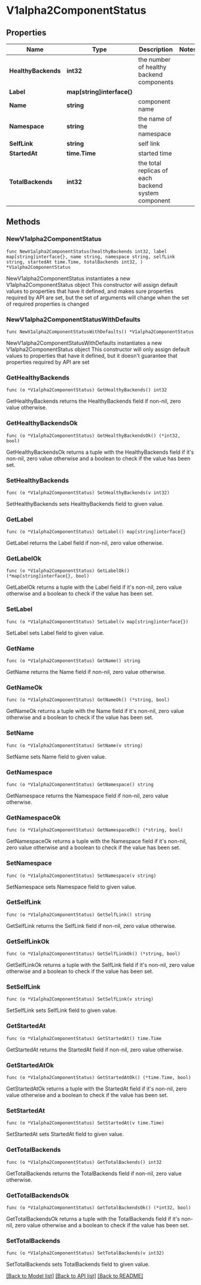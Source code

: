 # V1alpha2ComponentStatus

## Properties

Name | Type | Description | Notes
------------ | ------------- | ------------- | -------------
**HealthyBackends** | **int32** | the number of healthy backend components | 
**Label** | **map[string]interface{}** |  | 
**Name** | **string** | component name | 
**Namespace** | **string** | the name of the namespace | 
**SelfLink** | **string** | self link | 
**StartedAt** | **time.Time** | started time | 
**TotalBackends** | **int32** | the total replicas of each backend system component | 

## Methods

### NewV1alpha2ComponentStatus

`func NewV1alpha2ComponentStatus(healthyBackends int32, label map[string]interface{}, name string, namespace string, selfLink string, startedAt time.Time, totalBackends int32, ) *V1alpha2ComponentStatus`

NewV1alpha2ComponentStatus instantiates a new V1alpha2ComponentStatus object
This constructor will assign default values to properties that have it defined,
and makes sure properties required by API are set, but the set of arguments
will change when the set of required properties is changed

### NewV1alpha2ComponentStatusWithDefaults

`func NewV1alpha2ComponentStatusWithDefaults() *V1alpha2ComponentStatus`

NewV1alpha2ComponentStatusWithDefaults instantiates a new V1alpha2ComponentStatus object
This constructor will only assign default values to properties that have it defined,
but it doesn't guarantee that properties required by API are set

### GetHealthyBackends

`func (o *V1alpha2ComponentStatus) GetHealthyBackends() int32`

GetHealthyBackends returns the HealthyBackends field if non-nil, zero value otherwise.

### GetHealthyBackendsOk

`func (o *V1alpha2ComponentStatus) GetHealthyBackendsOk() (*int32, bool)`

GetHealthyBackendsOk returns a tuple with the HealthyBackends field if it's non-nil, zero value otherwise
and a boolean to check if the value has been set.

### SetHealthyBackends

`func (o *V1alpha2ComponentStatus) SetHealthyBackends(v int32)`

SetHealthyBackends sets HealthyBackends field to given value.


### GetLabel

`func (o *V1alpha2ComponentStatus) GetLabel() map[string]interface{}`

GetLabel returns the Label field if non-nil, zero value otherwise.

### GetLabelOk

`func (o *V1alpha2ComponentStatus) GetLabelOk() (*map[string]interface{}, bool)`

GetLabelOk returns a tuple with the Label field if it's non-nil, zero value otherwise
and a boolean to check if the value has been set.

### SetLabel

`func (o *V1alpha2ComponentStatus) SetLabel(v map[string]interface{})`

SetLabel sets Label field to given value.


### GetName

`func (o *V1alpha2ComponentStatus) GetName() string`

GetName returns the Name field if non-nil, zero value otherwise.

### GetNameOk

`func (o *V1alpha2ComponentStatus) GetNameOk() (*string, bool)`

GetNameOk returns a tuple with the Name field if it's non-nil, zero value otherwise
and a boolean to check if the value has been set.

### SetName

`func (o *V1alpha2ComponentStatus) SetName(v string)`

SetName sets Name field to given value.


### GetNamespace

`func (o *V1alpha2ComponentStatus) GetNamespace() string`

GetNamespace returns the Namespace field if non-nil, zero value otherwise.

### GetNamespaceOk

`func (o *V1alpha2ComponentStatus) GetNamespaceOk() (*string, bool)`

GetNamespaceOk returns a tuple with the Namespace field if it's non-nil, zero value otherwise
and a boolean to check if the value has been set.

### SetNamespace

`func (o *V1alpha2ComponentStatus) SetNamespace(v string)`

SetNamespace sets Namespace field to given value.


### GetSelfLink

`func (o *V1alpha2ComponentStatus) GetSelfLink() string`

GetSelfLink returns the SelfLink field if non-nil, zero value otherwise.

### GetSelfLinkOk

`func (o *V1alpha2ComponentStatus) GetSelfLinkOk() (*string, bool)`

GetSelfLinkOk returns a tuple with the SelfLink field if it's non-nil, zero value otherwise
and a boolean to check if the value has been set.

### SetSelfLink

`func (o *V1alpha2ComponentStatus) SetSelfLink(v string)`

SetSelfLink sets SelfLink field to given value.


### GetStartedAt

`func (o *V1alpha2ComponentStatus) GetStartedAt() time.Time`

GetStartedAt returns the StartedAt field if non-nil, zero value otherwise.

### GetStartedAtOk

`func (o *V1alpha2ComponentStatus) GetStartedAtOk() (*time.Time, bool)`

GetStartedAtOk returns a tuple with the StartedAt field if it's non-nil, zero value otherwise
and a boolean to check if the value has been set.

### SetStartedAt

`func (o *V1alpha2ComponentStatus) SetStartedAt(v time.Time)`

SetStartedAt sets StartedAt field to given value.


### GetTotalBackends

`func (o *V1alpha2ComponentStatus) GetTotalBackends() int32`

GetTotalBackends returns the TotalBackends field if non-nil, zero value otherwise.

### GetTotalBackendsOk

`func (o *V1alpha2ComponentStatus) GetTotalBackendsOk() (*int32, bool)`

GetTotalBackendsOk returns a tuple with the TotalBackends field if it's non-nil, zero value otherwise
and a boolean to check if the value has been set.

### SetTotalBackends

`func (o *V1alpha2ComponentStatus) SetTotalBackends(v int32)`

SetTotalBackends sets TotalBackends field to given value.



[[Back to Model list]](../README.md#documentation-for-models) [[Back to API list]](../README.md#documentation-for-api-endpoints) [[Back to README]](../README.md)


